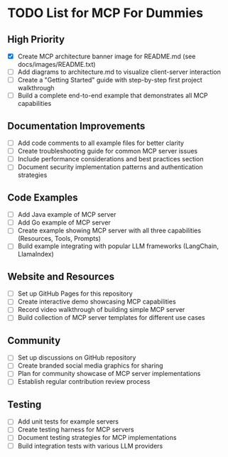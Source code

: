 # TODO List for MCP For Dummies

## High Priority

- [x] Create MCP architecture banner image for README.md (see docs/images/README.txt)
- [ ] Add diagrams to architecture.md to visualize client-server interaction
- [ ] Create a "Getting Started" guide with step-by-step first project walkthrough
- [ ] Build a complete end-to-end example that demonstrates all MCP capabilities

## Documentation Improvements

- [ ] Add code comments to all example files for better clarity
- [ ] Create troubleshooting guide for common MCP server issues
- [ ] Include performance considerations and best practices section
- [ ] Document security implementation patterns and authentication strategies

## Code Examples

- [ ] Add Java example of MCP server
- [ ] Add Go example of MCP server
- [ ] Create example showing MCP server with all three capabilities (Resources, Tools, Prompts)
- [ ] Build example integrating with popular LLM frameworks (LangChain, LlamaIndex)

## Website and Resources

- [ ] Set up GitHub Pages for this repository
- [ ] Create interactive demo showcasing MCP capabilities
- [ ] Record video walkthrough of building simple MCP server
- [ ] Build collection of MCP server templates for different use cases

## Community

- [ ] Set up discussions on GitHub repository
- [ ] Create branded social media graphics for sharing
- [ ] Plan for community showcase of MCP server implementations
- [ ] Establish regular contribution review process

## Testing

- [ ] Add unit tests for example servers
- [ ] Create testing harness for MCP servers
- [ ] Document testing strategies for MCP implementations
- [ ] Build integration tests with various LLM providers 